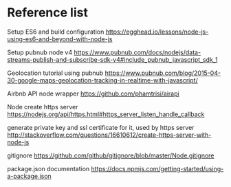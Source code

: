 # Reference list

Setup ES6 and build configuration
https://egghead.io/lessons/node-js-using-es6-and-beyond-with-node-js

Setup pubnub node v4
https://www.pubnub.com/docs/nodejs/data-streams-publish-and-subscribe-sdk-v4#include_pubnub_javascript_sdk_1

Geolocation tutorial using pubnub
https://www.pubnub.com/blog/2015-04-30-google-maps-geolocation-tracking-in-realtime-with-javascript/

Airbnb API node wrapper
https://github.com/phamtrisi/airapi

Node create https server
https://nodejs.org/api/https.html#https_server_listen_handle_callback

generate private key and ssl certificate for it, used by https server
http://stackoverflow.com/questions/16610612/create-https-server-with-node-js

gitignore
https://github.com/github/gitignore/blob/master/Node.gitignore

package.json documentation
https://docs.npmjs.com/getting-started/using-a-package.json
